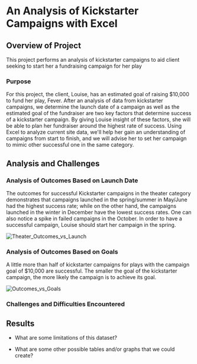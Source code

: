 # An Analysis of Kickstarter Campaigns with Excel 

## Overview of Project
This project performs an analysis of kickstarter campaigns to aid client seeking to start her a fundraising campaign for her play

### Purpose 
For this project, the client, Louise, has an estimated goal of raising $10,000 to fund her play, Fever.  After an analysis of data from kickstarter campaigns, we determine the launch date of a campaign as well as the estimated goal of the fundraiser are two key factors that determine success of a kickstarter campaign. By giving Louise insight of these factors, she will be able to plan her fundraiser around the highest rate of success. Using Excel to analyze current site data, we'll help her gain an understanding of campaigns from start to finish, and we will advise her to set her campaign to mimic other successful one in the same category.

## Analysis and Challenges 

### Analysis of Outcomes Based on Launch Date 
The outcomes for successful Kickstarter campaigns in the theater category demonstrates that campaigns launched in the spring/summer in May/June had the highest success rate; while on the other hand, the campaigns launched in the winter in December have the lowest success rates. One can also notice a spike in failed campaigns in the October. In order to have a successful campaign, Louise should start her campaign in the spring. 

![Theater_Outcomes_vs_Launch](https://user-images.githubusercontent.com/75647359/101928400-2617dd80-3b9b-11eb-928c-a92bc05cd36e.png)

### Analysis of Outcomes Based on Goals 
A little more than half of kickstarter campaigns for plays with the campaign goal of $10,000 are successful. The smaller the goal of the kickstarter campaign, the more likely the campaign is to achieve its goal. 

![Outcomes_vs_Goals](https://user-images.githubusercontent.com/75647359/101927410-13e96f80-3b9a-11eb-8c43-3f844ab82294.png)

### Challenges and Difficulties Encountered 

## Results 



- What are some limitations of this dataset?

- What are some other possible tables and/or graphs that we could create?
